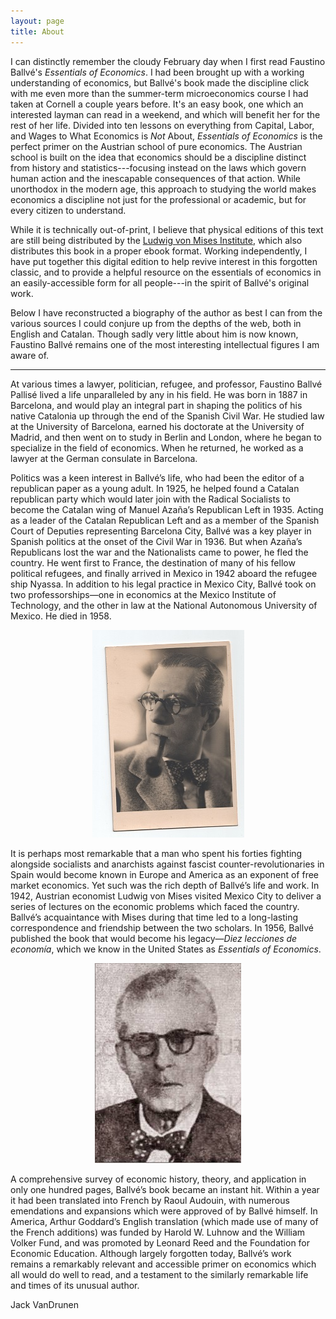 ```yaml
---
layout: page
title: About
---
```


I can distinctly remember the cloudy February day when I first read Faustino
Ballvé's *Essentials of Economics*. I had been brought up with a working
understanding of economics, but Ballvé's book made the discipline click with me
even more than the summer-term microeconomics course I had taken at Cornell a
couple years before. It's an easy book, one which an interested layman can read
in a weekend, and which will benefit her for the rest of her life. Divided into
ten lessons on everything from Capital, Labor, and Wages to What Economics is
*Not* About, *Essentials of Economics* is the perfect primer on the Austrian
school of pure economics. The Austrian school is built on the idea that
economics should be a discipline distinct from history and statistics---focusing
instead on the laws which govern human action and the inescapable consequences
of that action. While unorthodox in the modern age, this approach to studying
the world makes economics a discipline not just for the professional or
academic, but for every citizen to understand.

While it is technically out-of-print, I believe that physical editions of this
text are still being distributed by the
[Ludwig von Mises Institute](https://mises.org/library/essentials-economics),
which also distributes this book in a proper ebook format. Working
independently, I have put together this digital edition to help revive interest
in this forgotten classic, and to provide a helpful resource on the essentials
of economics in an easily-accessible form for all people---in the spirit of
Ballvé's original work.

Below I have reconstructed a biography of the author as best I can from the
various sources I could conjure up from the depths of the web, both in English
and Catalan. Though sadly very little about him is now known, Faustino Ballvé
remains one of the most interesting intellectual figures I am aware of.

---

At various times a lawyer, politician, refugee, and professor, Faustino Ballvé
Pallisé lived a life unparalleled by any in his field. He was born in 1887 in
Barcelona, and would play an integral part in shaping the politics of his native
Catalonia up through the end of the Spanish Civil War. He studied law at the
University of Barcelona, earned his doctorate at the University of Madrid, and
then went on to study in Berlin and London, where he began to specialize in the
field of economics. When he returned, he worked as a lawyer at the German
consulate in Barcelona.

Politics was a keen interest in Ballvé’s life, who had been the editor of a
republican paper as a young adult. In 1925, he helped found a Catalan republican
party which would later join with the Radical Socialists to become the Catalan
wing of Manuel Azaña’s Republican Left in 1935. Acting as a leader of the
Catalan Republican Left and as a member of the Spanish Court of Deputies
representing Barcelona City, Ballvé was a key player in Spanish politics at the
onset of the Civil War in 1936. But when Azaña’s Republicans lost the war and
the Nationalists came to power, he fled the country. He went first to France,
the destination of many of his fellow political refugees, and finally arrived in
Mexico in 1942 aboard the refugee ship Nyassa. In addition to his legal practice
in Mexico City, Ballvé took on two professorships—one in economics at the Mexico
Institute of Technology, and the other in law at the National Autonomous
University of Mexico. He died in 1958.

<p align="center">
<img alt="A young Faustino Ballvé, courtesy of Wikimedia Commons" src="/assets/ballve.jpg" title="A young Faustino Ballvé, courtesy of Wikimedia Commons" />
</p>

It is perhaps most remarkable that a man who spent his forties fighting
alongside socialists and anarchists against fascist counter-revolutionaries in
Spain would become known in Europe and America as an exponent of free market
economics. Yet such was the rich depth of Ballvé’s life and work. In 1942,
Austrian economist Ludwig von Mises visited Mexico City to deliver a series of
lectures on the economic problems which faced the country. Ballvé’s acquaintance
with Mises during that time led to a long-lasting correspondence and friendship
between the two scholars. In 1956, Ballvé published the book that would become
his legacy—*Diez lecciones de economía*, which we know in the United States as
*Essentials of Economics*.

<p align="center">
<img alt="An old Faustino Ballvé, courtesy of the Foundation for Economic Education" src="/assets/ballve2.jpg" title="An old Faustino Ballvé, courtesy of the Foundation for Economic Education" />
</p>

A comprehensive survey of economic history, theory, and application in only one
hundred pages, Ballvé’s book became an instant hit. Within a year it had been
translated into French by Raoul Audouin, with numerous emendations and
expansions which were approved of by Ballvé himself. In America, Arthur
Goddard’s English translation (which made use of many of the French additions)
was funded by Harold W. Luhnow and the William Volker Fund, and was promoted by
Leonard Reed and the Foundation for Economic Education. Although largely
forgotten today, Ballvé’s work remains a remarkably relevant and accessible
primer on economics which all would do well to read, and a testament to the
similarly remarkable life and times of its unusual author.

Jack VanDrunen
